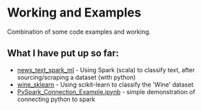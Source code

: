 # Working and Examples
Combination of some code examples and working.

## What I have put up so far:
- [news_text_spark_ml](./news_text_spark_ml) -
  Using Spark (scala) to classify text, after sourcing/scraping a dataset (with python)
- [wine_sklearn](./wine_sklearn) - 
  Using scikit-learn to classify the 'Wine' dataset
- [PySpark_Connection_Example.ipynb](./PySpark_Connection_Example.ipynb) - 
  simple demonstration of connecting python to spark
